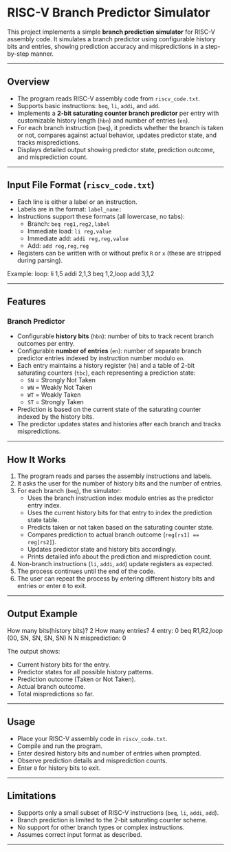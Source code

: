 # RISC-V Branch Predictor Simulator

This project implements a simple **branch prediction simulator** for RISC-V assembly code. It simulates a branch predictor using configurable history bits and entries, showing prediction accuracy and mispredictions in a step-by-step manner.

---

## Overview

- The program reads RISC-V assembly code from `riscv_code.txt`.
- Supports basic instructions: `beq`, `li`, `addi`, and `add`.
- Implements a **2-bit saturating counter branch predictor** per entry with customizable history length (`hbn`) and number of entries (`en`).
- For each branch instruction (`beq`), it predicts whether the branch is taken or not, compares against actual behavior, updates predictor state, and tracks mispredictions.
- Displays detailed output showing predictor state, prediction outcome, and misprediction count.

---

## Input File Format (`riscv_code.txt`)

- Each line is either a label or an instruction.
- Labels are in the format: `label_name:`
- Instructions support these formats (all lowercase, no tabs):  
  - Branch: `beq reg1,reg2,label`  
  - Immediate load: `li reg,value`  
  - Immediate add: `addi reg,reg,value`  
  - Add: `add reg,reg,reg`  
- Registers can be written with or without prefix `R` or `x` (these are stripped during parsing).

Example:
  loop:
    li 1,5
    addi 2,1,3
    beq 1,2,loop
    add 3,1,2

---

## Features

### Branch Predictor

- Configurable **history bits** (`hbn`): number of bits to track recent branch outcomes per entry.
- Configurable **number of entries** (`en`): number of separate branch predictor entries indexed by instruction number modulo `en`.
- Each entry maintains a history register (`hb`) and a table of 2-bit saturating counters (`tbc`), each representing a prediction state:
  - `SN` = Strongly Not Taken  
  - `WN` = Weakly Not Taken  
  - `WT` = Weakly Taken  
  - `ST` = Strongly Taken  
- Prediction is based on the current state of the saturating counter indexed by the history bits.
- The predictor updates states and histories after each branch and tracks mispredictions.

---

## How It Works

1. The program reads and parses the assembly instructions and labels.
2. It asks the user for the number of history bits and the number of entries.
3. For each branch (`beq`), the simulator:
   - Uses the branch instruction index modulo entries as the predictor entry index.
   - Uses the current history bits for that entry to index the prediction state table.
   - Predicts taken or not taken based on the saturating counter state.
   - Compares prediction to actual branch outcome (`reg[rs1] == reg[rs2]`).
   - Updates predictor state and history bits accordingly.
   - Prints detailed info about the prediction and misprediction count.
4. Non-branch instructions (`li`, `addi`, `add`) update registers as expected.
5. The process continues until the end of the code.
6. The user can repeat the process by entering different history bits and entries or enter `0` to exit.

---

## Output Example

  How many bits(history bits)?
  2
  How many entries?
  4
  entry: 0 beq R1,R2,loop
  (00, SN, SN, SN, SN) N N misprediction: 0


The output shows:

- Current history bits for the entry.
- Predictor states for all possible history patterns.
- Prediction outcome (Taken or Not Taken).
- Actual branch outcome.
- Total mispredictions so far.

---

## Usage

- Place your RISC-V assembly code in `riscv_code.txt`.
- Compile and run the program.
- Enter desired history bits and number of entries when prompted.
- Observe prediction details and misprediction counts.
- Enter `0` for history bits to exit.

---

## Limitations

- Supports only a small subset of RISC-V instructions (`beq`, `li`, `addi`, `add`).
- Branch prediction is limited to the 2-bit saturating counter scheme.
- No support for other branch types or complex instructions.
- Assumes correct input format as described.

---
